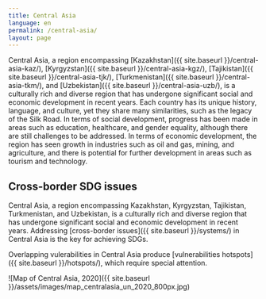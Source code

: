 ```yaml
---
title: Central Asia
language: en
permalink: /central-asia/
layout: page
---
```


Central Asia, a region encompassing [Kazakhstan]({{ site.baseurl }}/central-asia-kaz/), [Kyrgyzstan]({{ site.baseurl }}/central-asia-kgz/), [Tajikistan]({{ site.baseurl }}/central-asia-tjk/), [Turkmenistan]({{ site.baseurl }}/central-asia-tkm/), and [Uzbekistan]({{ site.baseurl }}/central-asia-uzb/), is a culturally rich and diverse region that has undergone significant social and economic development in recent years. Each country has its unique history, language, and culture, yet they share many similarities, such as the legacy of the Silk Road. In terms of social development, progress has been made in areas such as education, healthcare, and gender equality, although there are still challenges to be addressed. In terms of economic development, the region has seen growth in industries such as oil and gas, mining, and agriculture, and there is potential for further development in areas such as tourism and technology. 

## Cross-border SDG issues
Central Asia, a region encompassing Kazakhstan, Kyrgyzstan, Tajikistan, Turkmenistan, and Uzbekistan, is a culturally rich and diverse region that has undergone significant social and economic development in recent years. Addressing [cross-border issues]({{ site.baseurl }}/systems/) in Central Asia is the key for achieving SDGs. 

Overlapping vulerabilities in Central Asia produce [vulnerabilities hotspots]({{ site.baseurl }}/hotspots/), which require special attention. 


![Map of Central Asia, 2020]({{ site.baseurl }}/assets/images/map_centralasia_un_2020_800px.jpg)
